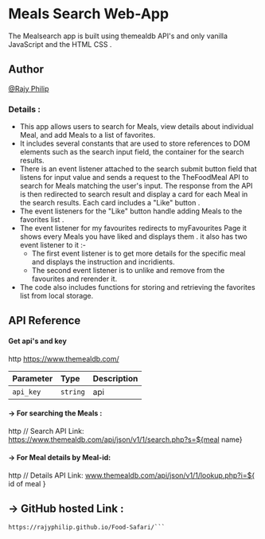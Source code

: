 # Meals Search Web-App

The Mealsearch app is built using themealdb API's and only vanilla JavaScript and the HTML CSS .

## Author

[@Rajy Philip](https://github.com/RajyPhilip)

### Details :

- This app allows users to search for Meals, view details about individual Meal, and add Meals to a list of favorites.
- It includes several constants that are used to store references to DOM elements such as the search input field, the container for the search results.
- There is an event listener attached to the search submit button field that listens for input value and sends a request to the TheFoodMeal API to search for Meals matching the user's input. The response from the API is then redirected to search result and display a card for each Meal in the search results. Each card includes a "Like" button .
- The event listeners for the "Like" button handle adding Meals to the favorites list .
- The event listener for my favourites redirects to myFavourites Page it shows every Meals you have liked and displays them . it also has two event listener to it :-
  - The first event listener is to get more details for the specific meal and displays the instruction and incridients.
  - The second event listener is to unlike and remove from the favourites and rerender it.
- The code also includes functions for storing and retrieving the favorites list from local storage.

## API Reference

#### Get api's and key

http
https://www.themealdb.com/

| Parameter | Type     | Description |
| :-------- | :------- | :---------- |
| `api_key` | `string` | api         |

#### -> For searching the Meals :

http
// Search API Link: https://www.themealdb.com/api/json/v1/1/search.php?s=${meal name}

#### -> For Meal details by Meal-id:

http
// Details API Link: www.themealdb.com/api/json/v1/1/lookup.php?i=${ id of meal }

## -> GitHub hosted Link :

```http
https://rajyphilip.github.io/Food-Safari/```
